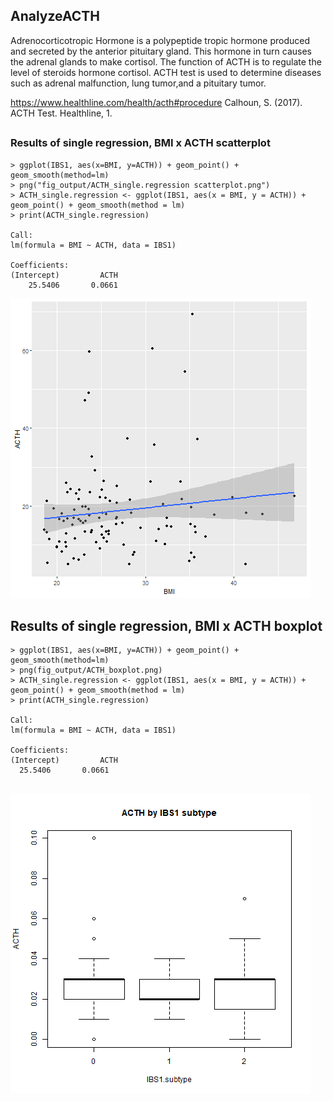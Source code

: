 ## AnalyzeACTH
Adrenocorticotropic Hormone is a polypeptide tropic hormone produced and secreted by the anterior pituitary gland. This hormone in turn causes the adrenal glands to make cortisol. The function of ACTH is to regulate the level of steroids hormone cortisol. ACTH test is used to determine diseases such as adrenal malfunction, lung tumor,and a pituitary tumor.  

https://www.healthline.com/health/acth#procedure
Calhoun, S. (2017). ACTH Test. Healthline, 1.

##
### Results of single regression, BMI x ACTH scatterplot
```
> ggplot(IBS1, aes(x=BMI, y=ACTH)) + geom_point() + geom_smooth(method=lm)
> png("fig_output/ACTH_single.regression scatterplot.png")
> ACTH_single.regression <- ggplot(IBS1, aes(x = BMI, y = ACTH)) + geom_point() + geom_smooth(method = lm) 
> print(ACTH_single.regression)

Call:
lm(formula = BMI ~ ACTH, data = IBS1)

Coefficients:
(Intercept)         ACTH  
    25.5406       0.0661  

```
![](fig_output/ACTH_scatterplot.png)

##
## Results of single regression, BMI x ACTH boxplot
  
  ```
> ggplot(IBS1, aes(x=BMI, y=ACTH)) + geom_point() + geom_smooth(method=lm)
> png(fig_output/ACTH_boxplot.png)
> ACTH_single.regression <- ggplot(IBS1, aes(x = BMI, y = ACTH)) + geom_point() + geom_smooth(method = lm) 
> print(ACTH_single.regression)

Call:
lm(formula = BMI ~ ACTH, data = IBS1)

Coefficients:
(Intercept)         ACTH  
    25.5406       0.0661 
    
```    
![](fig_output/ACTH_boxplot.png)


